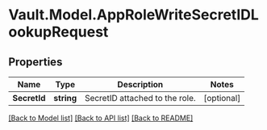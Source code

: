 # Vault.Model.AppRoleWriteSecretIDLookupRequest

## Properties

Name | Type | Description | Notes
------------ | ------------- | ------------- | -------------
**SecretId** | **string** | SecretID attached to the role. | [optional] 


[[Back to Model list]](../README.md#documentation-for-models) [[Back to API list]](../README.md#documentation-for-api-endpoints) [[Back to README]](../README.md)

